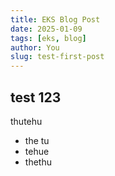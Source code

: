 ```yaml
---
title: EKS Blog Post
date: 2025-01-09
tags: [eks, blog]
author: You
slug: test-first-post
---
```


## test 123

thutehu 


- the tu
- tehue
- thethu

